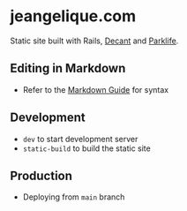 # jeangelique.com

Static site built with Rails, [Decant](https://github.com/benpickles/decant) and [Parklife](https://github.com/benpickles/parklife).

## Editing in Markdown

- Refer to the [Markdown Guide](https://www.markdownguide.org/basic-syntax) for syntax

## Development

- `dev` to start development server
- `static-build` to build the static site

## Production

- Deploying from `main` branch
